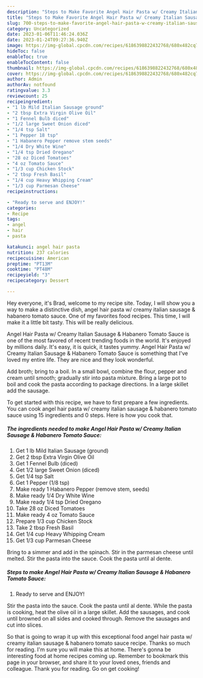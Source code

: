 ```yaml
---
description: "Steps to Make Favorite Angel Hair Pasta w/ Creamy Italian Sausage &amp;amp; Habanero Tomato Sauce"
title: "Steps to Make Favorite Angel Hair Pasta w/ Creamy Italian Sausage &amp;amp; Habanero Tomato Sauce"
slug: 700-steps-to-make-favorite-angel-hair-pasta-w-creamy-italian-sausage-and-amp-habanero-tomato-sauce
category: Uncategorized
date: 2023-01-06T11:46:24.036Z
date: 2023-01-24T09:27:36.940Z
image: https://img-global.cpcdn.com/recipes/6186398822432768/680x482cq70/angel-hair-pasta-w-creamy-italian-sausage-habanero-tomato-sauce-recipe-main-photo.jpg
hideToc: false
enableToc: true
enableTocContent: false
thumbnail: https://img-global.cpcdn.com/recipes/6186398822432768/680x482cq70/angel-hair-pasta-w-creamy-italian-sausage-habanero-tomato-sauce-recipe-main-photo.jpg
cover: https://img-global.cpcdn.com/recipes/6186398822432768/680x482cq70/angel-hair-pasta-w-creamy-italian-sausage-habanero-tomato-sauce-recipe-main-photo.jpg
author: Admin
authorAv: notfound
ratingvalue: 3.3
reviewcount: 25
recipeingredient:
- "1 lb Mild Italian Sausage ground"
- "2 tbsp Extra Virgin Olive Oil"
- "1 Fennel Bulb diced"
- "1/2 large Sweet Onion diced"
- "1/4 tsp Salt"
- "1 Pepper 18 tsp"
- "1 Habanero Pepper remove stem seeds"
- "1/4 Dry White Wine"
- "1/4 tsp Dried Oregano"
- "28 oz Diced Tomatoes"
- "4 oz Tomato Sauce"
- "1/3 cup Chicken Stock"
- "2 tbsp Fresh Basil"
- "1/4 cup Heavy Whipping Cream"
- "1/3 cup Parmesan Cheese"
recipeinstructions:

- "Ready to serve and ENJOY!"
categories:
- Recipe
tags:
- angel
- hair
- pasta

katakunci: angel hair pasta 
nutrition: 237 calories
recipecuisine: American
preptime: "PT13M"
cooktime: "PT48M"
recipeyield: "3"
recipecategory: Dessert

---
```



Hey everyone, it's Brad, welcome to my recipe site. Today, I will show you a way to make a distinctive dish, angel hair pasta w/ creamy italian sausage &amp; habanero tomato sauce. One of my favorites food recipes. This time, I will make it a little bit tasty. This will be really delicious.

Angel Hair Pasta w/ Creamy Italian Sausage &amp; Habanero Tomato Sauce is one of the most favored of recent trending foods in the world. It's enjoyed by millions daily. It's easy, it is quick, it tastes yummy. Angel Hair Pasta w/ Creamy Italian Sausage &amp; Habanero Tomato Sauce is something that I've loved my entire life. They are nice and they look wonderful.

Add broth; bring to a boil. In a small bowl, combine the flour, pepper and cream until smooth; gradually stir into pasta mixture. Bring a large pot to boil and cook the pasta according to package directions. In a large skillet add the sausage.


To get started with this recipe, we have to first prepare a few ingredients. You can cook angel hair pasta w/ creamy italian sausage &amp; habanero tomato sauce using 15 ingredients and 0 steps. Here is how you cook that.

<!--inarticleads1-->

##### The ingredients needed to make Angel Hair Pasta w/ Creamy Italian Sausage &amp; Habanero Tomato Sauce:

1. Get 1 lb Mild Italian Sausage (ground)
1. Get 2 tbsp Extra Virgin Olive Oil
1. Get 1 Fennel Bulb (diced)
1. Get 1/2 large Sweet Onion (diced)
1. Get 1/4 tsp Salt
1. Get 1 Pepper (1/8 tsp)
1. Make ready 1 Habanero Pepper (remove stem, seeds)
1. Make ready 1/4 Dry White Wine
1. Make ready 1/4 tsp Dried Oregano
1. Take 28 oz Diced Tomatoes
1. Make ready 4 oz Tomato Sauce
1. Prepare 1/3 cup Chicken Stock
1. Take 2 tbsp Fresh Basil
1. Get 1/4 cup Heavy Whipping Cream
1. Get 1/3 cup Parmesan Cheese


Bring to a simmer and add in the spinach. Stir in the parmesan cheese until melted. Stir the pasta into the sauce. Cook the pasta until al dente. 

<!--inarticleads2-->

##### Steps to make Angel Hair Pasta w/ Creamy Italian Sausage &amp; Habanero Tomato Sauce:


1. Ready to serve and ENJOY!

Stir the pasta into the sauce. Cook the pasta until al dente. While the pasta is cooking, heat the olive oil in a large skillet. Add the sausages, and cook until browned on all sides and cooked through. Remove the sausages and cut into slices. 

So that is going to wrap it up with this exceptional food angel hair pasta w/ creamy italian sausage &amp; habanero tomato sauce recipe. Thanks so much for reading. I'm sure you will make this at home. There's gonna be interesting food at home recipes coming up. Remember to bookmark this page in your browser, and share it to your loved ones, friends and colleague. Thank you for reading. Go on get cooking!
